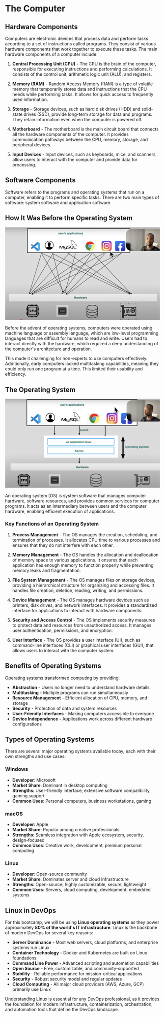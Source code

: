 # The Computer

## Hardware Components

Computers are electronic devices that process data and perform tasks according to a set of instructions called programs. They consist of various hardware components that work together to execute these tasks. The main hardware components of a computer include:

1. **Central Processing Unit (CPU)** - The CPU is the brain of the computer, responsible for executing instructions and performing calculations. It consists of the control unit, arithmetic logic unit (ALU), and registers.

2. **Memory (RAM)** - Random Access Memory (RAM) is a type of volatile memory that temporarily stores data and instructions that the CPU needs while performing tasks. It allows for quick access to frequently used information.

3. **Storage** - Storage devices, such as hard disk drives (HDD) and solid-state drives (SSD), provide long-term storage for data and programs. They retain information even when the computer is powered off.

4. **Motherboard** - The motherboard is the main circuit board that connects all the hardware components of the computer. It provides communication pathways between the CPU, memory, storage, and peripheral devices.

5. **Input Devices** - Input devices, such as keyboards, mice, and scanners, allow users to interact with the computer and provide data for processing.

## Software Components

Software refers to the programs and operating systems that run on a computer, enabling it to perform specific tasks. There are two main types of software: system software and application software.

## How It Was Before the Operating System

![Before Operating System](before-operating-system.png)

Before the advent of operating systems, computers were operated using machine language or assembly language, which are low-level programming languages that are difficult for humans to read and write. Users had to interact directly with the hardware, which required a deep understanding of the computer's architecture and operation.

This made it challenging for non-experts to use computers effectively. Additionally, early computers lacked multitasking capabilities, meaning they could only run one program at a time. This limited their usability and efficiency.

## The Operating System

![After Operating System](after-operating-system.png)

An operating system (OS) is system software that manages computer hardware, software resources, and provides common services for computer programs. It acts as an intermediary between users and the computer hardware, enabling efficient execution of applications.

### Key Functions of an Operating System

1. **Process Management** - The OS manages the creation, scheduling, and termination of processes. It allocates CPU time to various processes and ensures that they do not interfere with each other.

2. **Memory Management** - The OS handles the allocation and deallocation of memory space to various applications. It ensures that each application has enough memory to function properly while preventing memory leaks and fragmentation.

3. **File System Management** - The OS manages files on storage devices, providing a hierarchical structure for organizing and accessing files. It handles file creation, deletion, reading, writing, and permissions.

4. **Device Management** - The OS manages hardware devices such as printers, disk drives, and network interfaces. It provides a standardized interface for applications to interact with hardware components.

5. **Security and Access Control** - The OS implements security measures to protect data and resources from unauthorized access. It manages user authentication, permissions, and encryption.

6. **User Interface** - The OS provides a user interface (UI), such as command-line interfaces (CLI) or graphical user interfaces (GUI), that allows users to interact with the computer system.

## Benefits of Operating Systems

Operating systems transformed computing by providing:

- **Abstraction** - Users no longer need to understand hardware details
- **Multitasking** - Multiple programs can run simultaneously
- **Resource Management** - Efficient allocation of CPU, memory, and storage
- **Security** - Protection of data and system resources
- **User-Friendly Interfaces** - Making computers accessible to everyone
- **Device Independence** - Applications work across different hardware configurations

## Types of Operating Systems

There are several major operating systems available today, each with their own strengths and use cases:

### Windows
- **Developer**: Microsoft
- **Market Share**: Dominant in desktop computing
- **Strengths**: User-friendly interface, extensive software compatibility, gaming support
- **Common Uses**: Personal computers, business workstations, gaming

### macOS
- **Developer**: Apple
- **Market Share**: Popular among creative professionals
- **Strengths**: Seamless integration with Apple ecosystem, security, design-focused
- **Common Uses**: Creative work, development, premium personal computing

### Linux
- **Developer**: Open-source community
- **Market Share**: Dominates server and cloud infrastructure
- **Strengths**: Open-source, highly customizable, secure, lightweight
- **Common Uses**: Servers, cloud computing, development, embedded systems

## Linux in DevOps

For this bootcamp, we will be using **Linux operating systems** as they power approximately **80% of the world's IT infrastructure**. Linux is the backbone of modern DevOps for several key reasons:

- **Server Dominance** - Most web servers, cloud platforms, and enterprise systems run Linux
- **Container Technology** - Docker and Kubernetes are built on Linux foundations
- **Command Line Power** - Advanced scripting and automation capabilities
- **Open Source** - Free, customizable, and community-supported
- **Stability** - Reliable performance for mission-critical applications
- **Security** - Robust security model and regular updates
- **Cloud Computing** - All major cloud providers (AWS, Azure, GCP) primarily use Linux

Understanding Linux is essential for any DevOps professional, as it provides the foundation for modern infrastructure, containerization, orchestration, and automation tools that define the DevOps landscape.




